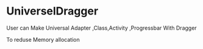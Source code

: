 # UniverselDragger

User can Make Universal Adapter ,Class,Activity ,Progressbar With Dragger 

To reduse Memory allocation
